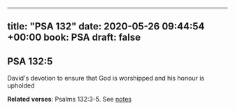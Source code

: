 
---
title: "PSA 132"
date: 2020-05-26 09:44:54 +00:00
book: PSA
draft: false
---

## PSA 132:5

David's devotion to ensure that God is worshipped and his honour is upholded

**Related verses**: Psalms 132:3-5. See [notes](https://my.bible.com/notes/3437905685567496856)

